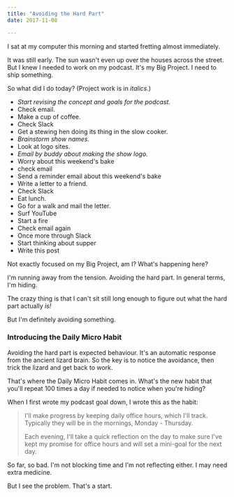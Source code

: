 ```yaml
---
title: "Avoiding the Hard Part"
date: 2017-11-08

---
```


I sat at my computer this morning and started fretting almost immediately.

It was still early. The sun wasn't even up over the houses across the street. But I knew I needed to work on my podcast. It's my Big Project. I need to ship something.

So what did I do today? (Project work is in _italics_.)

- _Start revising the concept and goals for the podcast._
- Check email.
- Make a cup of coffee.
- Check Slack
- Get a stewing hen doing its thing in the slow cooker.
- _Brainstorm show names._
- Look at logo sites.
- _Email by buddy about making the show logo._
- Worry about this weekend's bake
- check email
- Send a reminder email about this weekend's bake
- Write a letter to a friend.
- Check Slack
- Eat lunch.
- Go for a walk and mail the letter.
- Surf YouTube
- Start a fire
- Check email again
- Once more through Slack
- Start thinking about supper
- Write this post

Not exactly focused on my Big Project, am I? What's happening here?

I'm running away from the tension. Avoiding the hard part. In general terms, I'm hiding.

The crazy thing is that I can't sit still long enough to figure out what the hard part actually _is!_

But I'm definitely avoiding something.

### Introducing the Daily Micro Habit

Avoiding the hard part is expected behaviour. It's an automatic response from the ancient lizard brain. So the key is to notice the avoidance, then trick the lizard and get back to work.

That's where the Daily Micro Habit comes in. What's the new habit that you'll repeat 100 times a day if needed to notice when you're hiding?

When I first wrote my podcast goal down, I wrote this as the habit:

> I'll make progress by keeping daily office hours, which I'll track. Typically they will be in the mornings, Monday - Thursday.
> 
> Each evening, I'll take a quick reflection on the day to make sure I've kept my promise for office hours and will set a mini-goal for the next day.

So far, so bad. I'm not blocking time and I'm not reflecting either. I may need extra medicine.

But I see the problem. That's a start.
